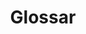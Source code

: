 ---
title: "Glossar"
weight: 1
description: "Glossar über Media Lifecycle Management Begriffe"
draft: true
tags: ["Glossar"]
---